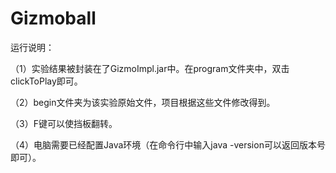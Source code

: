 # Gizmoball

运行说明：

（1）实验结果被封装在了GizmoImpl.jar中。在program文件夹中，双击clickToPlay即可。

（2）begin文件夹为该实验原始文件，项目根据这些文件修改得到。

（3）F键可以使挡板翻转。

（4）电脑需要已经配置Java环境（在命令行中输入java -version可以返回版本号即可）。